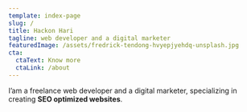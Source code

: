 ```yaml
---
template: index-page
slug: /
title: Hackon Hari
tagline: web developer and a digital marketer
featuredImage: /assets/fredrick-tendong-hvyepjyehdq-unsplash.jpg
cta:
  ctaText: Know more
  ctaLink: /about
---
```

I’am a freelance web developer and a digital marketer, specializing in creating **SEO optimized websites**.